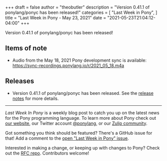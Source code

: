 +++
draft = false
author = "theobutler"
description = "Version 0.41.1 of ponylang/ponyc has been released!"
categories = [
    "Last Week in Pony",
]
title = "Last Week in Pony - May 23, 2021"
date = "2021-05-23T21:04:12-04:00"
+++

Version 0.41.1 of ponylang/ponyc has been released!

<!--more-->


## Items of note

- Audio from the May 18, 2021 Pony development sync is available:
https://sync-recordings.ponylang.io/r/2021_05_18.m4a

## Releases

- Version 0.41.1 of ponylang/ponyc has been released.
See the [release notes](https://github.com/ponylang/ponyc/releases/tag/0.41.1) for more details.

___

_Last Week In Pony_ is a weekly blog post to catch you up on the latest news for the Pony programming language. To learn more about Pony check out [our website](https://ponylang.io), our Twitter account [@ponylang](https://twitter.com/ponylang), or our [Zulip community](https://ponylang.zulipchat.com).

Got something you think should be featured? There's a GitHub issue for that! Add a comment to the [open "Last Week in Pony" issue](https://github.com/ponylang/ponylang.github.io/issues?q=is%3Aissue+is%3Aopen+label%3Alast-week-in-pony).

Interested in making a change, or keeping up with changes to Pony? Check out the [RFC repo](https://github.com/ponylang/rfcs). Contributors welcome!
